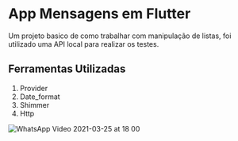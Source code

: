 # App Mensagens em Flutter

Um projeto basico de como trabalhar com manipulação de listas, foi utilizado uma API local para realizar os testes.

## Ferramentas Utilizadas

1. Provider
2. Date_format
3. Shimmer
4. Http

![WhatsApp Video 2021-03-25 at 18 00](https://user-images.githubusercontent.com/39202278/112545633-35601700-8d97-11eb-92c5-47baaaa2e184.gif)
